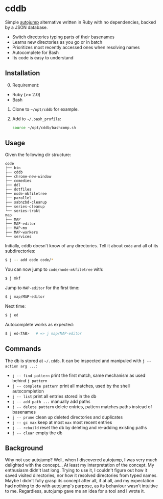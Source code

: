 # cddb

Simple [autojump][autojump] alternative written in Ruby with no dependencies,
backed by a JSON database.

* Switch directories typing parts of their basenames
* Learns new directories as you go or in batch
* Prioritizes most recently accessed ones when resolving names
* Autocomplete for Bash
* Its code is easy to understand

## Installation

0. Requirement:
  * Ruby (>= 2.0)
  * Bash
1. Clone to `~/opt/cddb` for example.
2. Add to `~/.bash_profile`:

    ```bash
    source ~/opt/cddb/bashcomp.sh
    ``` 

## Usage

Given the following dir structure:

```
code
├── bin
├── cddb
├── chrome-new-window
├── comedies
├── ddl
├── dotfiles
├── node-mkfiletree
├── parallel
├── sabnzbd-cleanup
├── series-cleanup
└── series-trakt
map
├── MAP
├── MAP-editor
├── MAP-mo
├── MAP-workers
└── services
```

Initially, cddb doesn't know of any directories. Tell it about `code` and all of
its subdirectories:

```bash
$ j -- add code code/*
```

You can now jump to `code/node-mkfiletree` with:

```bash
$ j mkf
```

Jump to `MAP-editor` for the first time:

```bash
$ j map/MAP-editor
```

Next time:

```bash
$ j ed
```

Autocomplete works as expected:

```bash
$ j ed<TAB>   # => j map/MAP-editor
```

## Commands

The db is stored at `~/.cddb`. It can be inspected and manipuled with `j --
action arg ...`:

* `j -- find pattern` print the first match, same mechanism as used behind `j
  pattern`
* `j -- complete pattern` print all matches, used by the shell autocompletion
* `j -- list` print all entries stored in the db
* `j -- add path ...` manually add paths
* `j -- delete pattern` delete entries, pattern matches paths instead of
  basenames
* `j -- prune` clean up deleted directories and duplicates
* `j -- gc max` keep at most `max` most recent entries
* `j -- rebuild` reset the db by deleting and re-adding existing paths
* `j -- clear` empty the db

## Background

Why not use autojump? Well, when I discovered autojump, I was very much
delighted with the concept... At least my interpretation of the concept. My
enthusiasm didn't last long. Trying to use it, I couldn't figure out how it
saved visited directories, nor how it resolved directories from typed names.
Maybe I didn't fully grasp its concept after all, if at all, and my expectation
had nothing to do with autojump's purpose, as its behaviour wasn't intuitive to
me. Regardless, autojump gave me an idea for a tool and I wrote it.

[autojump]: https://github.com/joelthelion/autojump

